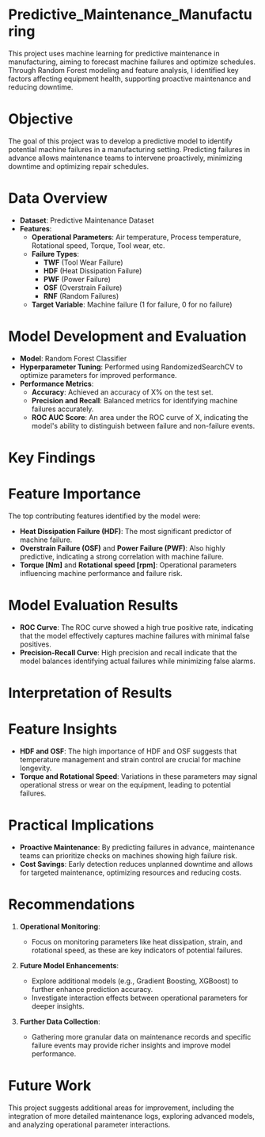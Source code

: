 # Predictive_Maintenance_Manufacturing
This project uses machine learning for predictive maintenance in manufacturing, aiming to forecast machine failures and optimize schedules. Through Random Forest modeling and feature analysis, I identified key factors affecting equipment health, supporting proactive maintenance and reducing downtime.


# Objective
The goal of this project was to develop a predictive model to identify potential machine failures in a manufacturing setting. Predicting failures in advance allows maintenance teams to intervene proactively, minimizing downtime and optimizing repair schedules.


# Data Overview
- **Dataset**: Predictive Maintenance Dataset
- **Features**:
  - **Operational Parameters**: Air temperature, Process temperature, Rotational speed, Torque, Tool wear, etc.
  - **Failure Types**: 
      - **TWF** (Tool Wear Failure) 
      - **HDF** (Heat Dissipation Failure)
      - **PWF** (Power Failure)
      - **OSF** (Overstrain Failure)
      - **RNF** (Random Failures)
  - **Target Variable**: Machine failure (1 for failure, 0 for no failure)


# Model Development and Evaluation

- **Model**: Random Forest Classifier
- **Hyperparameter Tuning**: Performed using RandomizedSearchCV to optimize parameters for improved performance.
- **Performance Metrics**:
  - **Accuracy**: Achieved an accuracy of X% on the test set.
  - **Precision and Recall**: Balanced metrics for identifying machine failures accurately.
  - **ROC AUC Score**: An area under the ROC curve of X, indicating the model's ability to distinguish between failure and non-failure events.


# Key Findings

# Feature Importance
The top contributing features identified by the model were:
- **Heat Dissipation Failure (HDF)**: The most significant predictor of machine failure.
- **Overstrain Failure (OSF)** and **Power Failure (PWF)**: Also highly predictive, indicating a strong correlation with machine failure.
- **Torque [Nm]** and **Rotational speed [rpm]**: Operational parameters influencing machine performance and failure risk.

# Model Evaluation Results
- **ROC Curve**: The ROC curve showed a high true positive rate, indicating that the model effectively captures machine failures with minimal false positives.
- **Precision-Recall Curve**: High precision and recall indicate that the model balances identifying actual failures while minimizing false alarms.


# Interpretation of Results

# Feature Insights
- **HDF and OSF**: The high importance of HDF and OSF suggests that temperature management and strain control are crucial for machine longevity.
- **Torque and Rotational Speed**: Variations in these parameters may signal operational stress or wear on the equipment, leading to potential failures.

# Practical Implications
- **Proactive Maintenance**: By predicting failures in advance, maintenance teams can prioritize checks on machines showing high failure risk.
- **Cost Savings**: Early detection reduces unplanned downtime and allows for targeted maintenance, optimizing resources and reducing costs.


# Recommendations

1. **Operational Monitoring**:
   - Focus on monitoring parameters like heat dissipation, strain, and rotational speed, as these are key indicators of potential failures.

2. **Future Model Enhancements**:
   - Explore additional models (e.g., Gradient Boosting, XGBoost) to further enhance prediction accuracy.
   - Investigate interaction effects between operational parameters for deeper insights.

3. **Further Data Collection**:
   - Gathering more granular data on maintenance records and specific failure events may provide richer insights and improve model performance.

# Future Work
This project suggests additional areas for improvement, including the integration of more detailed maintenance logs, exploring advanced models, and analyzing operational parameter interactions.
